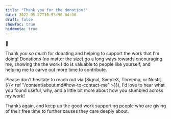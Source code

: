 ```yaml
---
title: "Thank you for the donation!"
date: 2022-05-27T10:53:50-04:00
draft: false
showToc: true
hidemeta: true
---
```


:partying_face:

Thank you *so much* for donating and helping to support the work that I'm doing! Donations (no matter the size) go a long ways towards encouraging me, showing the the work I do is valuable to people like yourself, and helping me to carve out more time to contribute.

Please don't hesitate to reach out via [Signal, SimpleX, Threema, or Nostr]({{< ref "/content/about.md#how-to-contact-me" >}}), I'd love to hear what you found useful, why, and a little bit more about how you stumbled across my work!

Thanks again, and keep up the good work supporting people who are giving of their free time to further causes they care deeply about.
